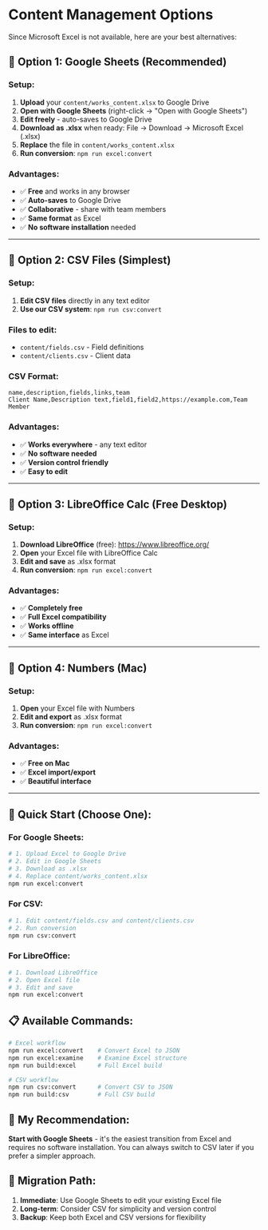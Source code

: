 # Content Management Options

Since Microsoft Excel is not available, here are your best alternatives:

## 🎯 **Option 1: Google Sheets (Recommended)**

### Setup:
1. **Upload** your `content/works_content.xlsx` to Google Drive
2. **Open with Google Sheets** (right-click → "Open with Google Sheets")
3. **Edit freely** - auto-saves to Google Drive
4. **Download as .xlsx** when ready: File → Download → Microsoft Excel (.xlsx)
5. **Replace** the file in `content/works_content.xlsx`
6. **Run conversion**: `npm run excel:convert`

### Advantages:
- ✅ **Free** and works in any browser
- ✅ **Auto-saves** to Google Drive
- ✅ **Collaborative** - share with team members
- ✅ **Same format** as Excel
- ✅ **No software installation** needed

---

## 🎯 **Option 2: CSV Files (Simplest)**

### Setup:
1. **Edit CSV files** directly in any text editor
2. **Use our CSV system**: `npm run csv:convert`

### Files to edit:
- `content/fields.csv` - Field definitions
- `content/clients.csv` - Client data

### CSV Format:
```csv
name,description,fields,links,team
Client Name,Description text,field1,field2,https://example.com,Team Member
```

### Advantages:
- ✅ **Works everywhere** - any text editor
- ✅ **No software needed**
- ✅ **Version control friendly**
- ✅ **Easy to edit**

---

## 🎯 **Option 3: LibreOffice Calc (Free Desktop)**

### Setup:
1. **Download LibreOffice** (free): https://www.libreoffice.org/
2. **Open** your Excel file with LibreOffice Calc
3. **Edit and save** as .xlsx format
4. **Run conversion**: `npm run excel:convert`

### Advantages:
- ✅ **Completely free**
- ✅ **Full Excel compatibility**
- ✅ **Works offline**
- ✅ **Same interface** as Excel

---

## 🎯 **Option 4: Numbers (Mac)**

### Setup:
1. **Open** your Excel file with Numbers
2. **Edit and export** as .xlsx format
3. **Run conversion**: `npm run excel:convert`

### Advantages:
- ✅ **Free on Mac**
- ✅ **Excel import/export**
- ✅ **Beautiful interface**

---

## 🚀 **Quick Start (Choose One):**

### For Google Sheets:
```bash
# 1. Upload Excel to Google Drive
# 2. Edit in Google Sheets
# 3. Download as .xlsx
# 4. Replace content/works_content.xlsx
npm run excel:convert
```

### For CSV:
```bash
# 1. Edit content/fields.csv and content/clients.csv
# 2. Run conversion
npm run csv:convert
```

### For LibreOffice:
```bash
# 1. Download LibreOffice
# 2. Open Excel file
# 3. Edit and save
npm run excel:convert
```

## 📋 **Available Commands:**

```bash
# Excel workflow
npm run excel:convert    # Convert Excel to JSON
npm run excel:examine    # Examine Excel structure
npm run build:excel      # Full Excel build

# CSV workflow  
npm run csv:convert      # Convert CSV to JSON
npm run build:csv        # Full CSV build
```

## 🎯 **My Recommendation:**

**Start with Google Sheets** - it's the easiest transition from Excel and requires no software installation. You can always switch to CSV later if you prefer a simpler approach.

## 🔄 **Migration Path:**

1. **Immediate**: Use Google Sheets to edit your existing Excel file
2. **Long-term**: Consider CSV for simplicity and version control
3. **Backup**: Keep both Excel and CSV versions for flexibility
